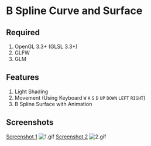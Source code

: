 # B Spline Curve and Surface

## Required

1. OpenGL 3.3+ (GLSL 3.3+)
2. GLFW
3. GLM

## Features

1. Light Shading
2. Movement (Using Keyboard `W` `A` `S` `D` `UP` `DOWN` `LEFT` `RIGHT`)
3. B Spline Surface with Animation

## Screenshots
[Screenshot 1](http://7xnei5.com1.z0.glb.clouddn.com/opengl11.gif)
![1.gif](http://7xnei5.com1.z0.glb.clouddn.com/opengl11.gif)
[Screenshot 2](http://7xnei5.com1.z0.glb.clouddn.com/opengl11.gif)
![2.gif](http://7xnei5.com1.z0.glb.clouddn.com/opengl12.gif)
